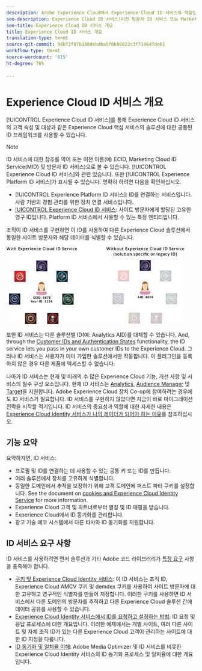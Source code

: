 ```yaml
---
description: Adobe Experience Cloud에서 Experience Cloud ID 서비스의 역할입니다.
seo-description: Experience Cloud ID 서비스(이전 방문자 ID 서비스 또는 Marketing Cloud ID 서비스)를 사용하면 고객 특성 및 대상과 같은 Experience Cloud 서비스에 대한 공통 ID 프레임워크를 사용할 수 있습니다.
seo-title: Experience Cloud ID 서비스 개요
title: Experience Cloud ID 서비스 개요
translation-type: tm+mt
source-git-commit: 98b72f87b188debd6a5f6b86822c3f714647de61
workflow-type: tm+mt
source-wordcount: '615'
ht-degree: 76%

---
```



# Experience Cloud ID 서비스 개요

[!UICONTROL Experience Cloud ID 서비스]를 통해 Experience Cloud ID 서비스의 고객 속성 및 대상과 같은 Experience Cloud 핵심 서비스의 솔루션에 대한 공통된 ID 프레임워크를 사용할 수 있습니다.

>[!NOTE]
>
> ID 서비스에 대한 참조를 약어 또는 이전 이름(예: ECID, Marketing Cloud ID Service(MID) 및 방문자 ID 서비스)으로 볼 수 있습니다. [!UICONTROL Experience Cloud ID 서비스]와 관련 있습니다. 또한 [!UICONTROL Experience Platform ID 서비스]가 표시될 수 있습니다. 명확히 하려면 다음을 확인하십시오.

* [!UICONTROL Experience Platform ID 서비스]: ID를 연결하는 서비스입니다. 사람 기반의 경험 관리를 위한 장치 연결 서비스입니다.
* [!UICONTROL Experience Cloud ID 서비스](ECID): 사이트 방문자에게 할당된 고유한 영구 ID입니다. Platform ID 서비스에서 사용할 수 있는 특정 엔티티입니다.

조직이 ID 서비스를 구현하면 이 ID를 사용하여 다른 Experience Cloud 솔루션에서 동일한 사이트 방문자와 해당 데이터를 식별할 수 있습니다.

![](assets/ecid-new.png)

또한 ID 서비스는 다른 솔루션별 ID(예: Analytics AID)를 대체할 수 있습니다. And, through the [Customer IDs and Authentication States](/help/reference/authenticated-state.md) functionality, the ID service lets you pass in your own customer IDs to the Experience Cloud. 그러나 ID 서비스는 사용자가 이미 가입한 솔루션에서만 작동합니다. 이 플러그인을 등록하지 않은 경우 다른 제품에 액세스할 수 없습니다.

나아가 ID 서비스는 현재 및 미래의 수 많은 Experience Cloud 기능, 개선 사항 및 서비스의 필수 구성 요소입니다. 현재 ID 서비스는 [Analytics](http://www.adobe.com/kr/marketing-cloud/web-analytics.html), [Audience Manager](http://www.adobe.com/kr/marketing-cloud/data-management-platform.html) 및 [Target](http://www.adobe.com/kr/marketing-cloud/testing-targeting.html)을 지원합니다. Adobe Experience Cloud 장치 Co-op에 참여하려는 경우에도 ID 서비스가 필요합니다. ID 서비스를 구현하지 않았다면 지금이 바로 마이그레이션 전략을 시작할 적기입니다. ID 서비스의 중요성과 역할에 대한 자세한 내용은 [Experience Cloud Identity 서비스가 나의 레이더가 되어야 하는 이유](http://blogs.adobe.com/digitalmarketing/analytics/why-new-adobe-marketing-cloud-id-service-should-be-on-your-radar/)를 참조하십시오.

## 기능 요약

요약하자면, ID 서비스:

* 프로필 및 ID를 연결하는 데 사용할 수 있는 공통 키 또는 ID를 만듭니다.
* 여러 솔루션에서 장치를 고유하게 식별합니다.
* 동일한 도메인에서 추적을 보장하기 위해 고객 도메인에 퍼스트 파티 쿠키를 설정합니다. See the document on [cookies and Experience Cloud Identity Service](https://docs.adobe.com/content/help/ko-KR/id-service/using/intro/cookies.html) for more information.
* Experience Cloud 고객 및 파트너로부터 별칭 및 ID 매핑을 받습니다.
* Experience Cloud에서 ID 동기화를 관리합니다.
* 광고 기술 에코 시스템에서 다른 타사와 ID 동기화를 지원합니다.

## ID 서비스 요구 사항

ID 서비스를 사용하려면 먼저 솔루션과 기타 Adobe 코드 라이브러리가 [특정 요구](/help/reference/requirements.md) 사항을 충족해야 합니다.

* [쿠키 및 Experience Cloud Identity 서비스](cookies.md): 이 ID 서비스는 조직 ID, Experience Cloud AMCV 쿠키 및 demdex 쿠키를 사용하여 사이트 방문자에 대한 고유하고 영구적인 식별자를 만들어 저장합니다. 이러한 쿠키를 사용하면 ID 서비스에서 다른 도메인의 방문자를 추적하고 다른 Experience Cloud 솔루션 간에 데이터 공유를 사용할 수 있습니다.
* [Experience Cloud Identity 서비스에서 ID를 요청하고 설정하는 방법](id-request.md): ID 요청 및 응답 프로세스에 대한 개요입니다. 이러한 예제에서는 개별 사이트, 여러 다른 사이트 및 자체 조직 ID가 있는 다른 Experience Cloud 고객이 관리하는 사이트에 대한 ID 지정을 다룹니다.
* [ID 동기화 및 일치율 이해](match-rates.md): Adobe Media Optimizer 및 ID 서비스를 비롯한 Experience Cloud Identity 서비스의 ID 동기화 프로세스 및 일치율에 대한 개요입니다.
